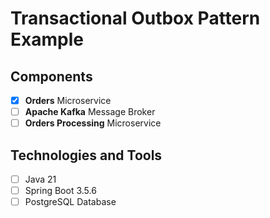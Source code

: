 # Transactional Outbox Pattern Example

## Components
- [x] **Orders** Microservice
- [ ] **Apache Kafka** Message Broker
- [ ] **Orders Processing** Microservice

## Technologies and Tools
- [ ] Java 21
- [ ] Spring Boot 3.5.6
- [ ] PostgreSQL Database